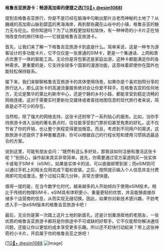 **格鲁吉亚旅游卡：畅游高加索的便捷之选[[TG💪+ @esim1088](https://t.me/s/esim1088)]**

提到去格鲁吉亚旅行，你是不是已经在脑海中勾勒出那片古老而神秘的土地了？从巍峨的高加索山脉到碧蓝的黑海海岸，再到那些藏在山谷中的小镇，格鲁吉亚的魅力无与伦比。但你知道吗？为了让旅程更加轻松愉快，有一种神奇的小卡片正在悄悄改变你的旅行体验——它就是格鲁吉亚旅游卡。

首先，让我们来了解一下格鲁吉亚旅游卡到底是什么。简单来说，这是一种专为游客设计的多功能卡片，它不仅仅是一张普通的SIM卡，更是一个集通话、上网和景点优惠于一体的智能工具。无论你是背包客还是家庭出游，这种卡都能满足你的各种需求。更重要的是，它支持全球多个国家的漫游功能，这意味着即使你在国外也能轻松保持联系。

接下来，我们来聊聊格鲁吉亚旅游卡的具体使用场景。如果你是个喜欢拍照分享的旅行达人，那么这张卡的高速流量服务绝对会让你爱不释手。在格鲁吉亚的任何地方，无论是繁华的第比利斯市中心，还是宁静的乡村小路，都能享受到稳定流畅的网络连接。这对于需要实时更新社交媒体或者查找地图信息的现代旅行者来说，简直是必不可少的存在。

当然啦，除了强大的网络支持，这张卡还附带了一系列贴心的服务。比如，当你手持旅游卡进入当地的著名景点时，往往能享受到门票折扣甚至免票的好礼。这不仅节省了你的开销，也让整个旅程变得更加惬意。而且，考虑到不同用户的需求，这款旅游卡还提供了多种套餐选择，你可以根据自己的行程长短和使用习惯挑选最适合的方案。

说到这里，可能有朋友会问：“既然有这么多好处，那我该如何注册和激活这张卡呢？”别担心，操作起来其实非常简单。首先，你需要通过官方渠道购买一张实体卡或电子SIM卡（eSIM）。如果是实体卡的话，可以直接邮寄到家；而eSIM则可以通过手机上的相关应用完成下载和安装。之后，按照提示输入个人信息并支付费用即可完成激活。整个过程只需几分钟，非常方便快捷。

值得一提的是，在当今数字化时代，越来越多的人开始倾向于使用eSIM技术。相比于传统的物理SIM卡，eSIM具有体积更小、重量更轻的优势，并且能够直接存储多个运营商的信息，从而实现无缝切换。因此，如果你对新技术感兴趣，不妨考虑入手一张eSIM版本的格鲁吉亚旅游卡吧！

最后，无论你是第一次踏上这片土地的新面孔，还是计划重游故地的老朋友，一张优质的格鲁吉亚旅游卡都将是你旅途中不可或缺的好帮手。它不仅能帮你解决通信问题，还能让你以更低的成本享受更多乐趣。所以还不赶快行动起来？带上这张神奇的小卡片，开启属于你的格鲁吉亚之旅吧！

[[TG💪+ @esim1088](https://t.me/s/esim1088) ![Image](https://i.postimg.cc/4NQfJmqS/Snipaste-2025-05-13-00-14-12.png)]